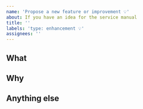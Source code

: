 ```yaml
---
name: 'Propose a new feature or improvement 💡'
about: If you have an idea for the service manual
title: ''
labels: 'type: enhancement 💡'
assignees: ''
---
```


<!--
If you are suggesting a change to something that already exists in the NHS digital service manual, please propose it by commenting on the issue for it. You can find issues for all published content in the 'Published' column of the NHS digital service manual backlog.

If you need help putting your proposal together, you can email the service manual team at service-manual@nhs.net.
-->

## What

<!--
Briefly describe the thing you’re proposing. (It could be a style, component or pattern or something to add to the content style guide.)
-->

## Why

<!--
Explain why you think we should add this to the NHS digital service manual.

- What evidence do you have that services across the NHS need it?
- What evidence do you have that it meets the needs of the users of those services?
- Have you checked that it doesn't already exist in the NHS digital service manual? 
-->

## Anything else

<!--
If you can, include links to any examples, research or code to support your proposal.
-->
